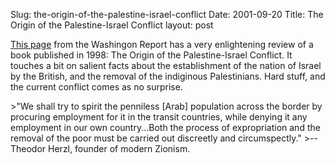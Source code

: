 Slug: the-origin-of-the-palestine-israel-conflict
Date: 2001-09-20
Title: The Origin of the Palestine-Israel Conflict
layout: post

[This page](http://www.washington-report.org/backissues/1298/9812123.html) from the Washingon Report has a very enlightening review of a book published in 1998: The Origin of the Palestine-Israel Conflict. It touches a bit on salient facts about the establishment of the nation of Israel by the British, and the removal of the indiginous Palestinians. Hard stuff, and the current conflict comes as no surprise.

&gt;&quot;We shall try to spirit the penniless [Arab] population across the border by procuring employment for it in the transit countries, while denying it any employment in our own country...Both the process of expropriation and the removal of the poor must be carried out discreetly and circumspectly.&quot;
&gt;--Theodor Herzl, founder of modern Zionism.
